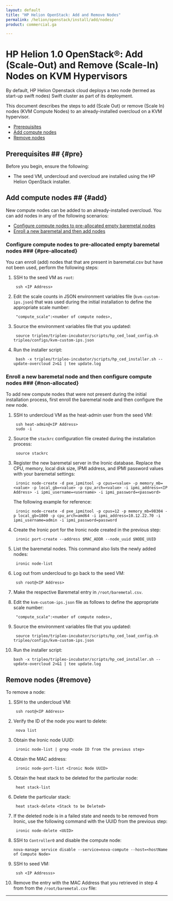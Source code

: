 ```yaml
---
layout: default
title: "HP Helion OpenStack: Add and Remove Nodes"
permalink: /helion/openstack/install/add/nodes/
product: commercial.ga

---
```

<!--PUBLISHED-->


<script>

function PageRefresh {
onLoad="window.refresh"
}

PageRefresh();

</script>

<!--
<p style="font-size: small;"> <a href="/helion/openstack/install-beta/prereqs/">&#9664; PREV</a> | <a href="/helion/openstack/install-beta-overview/">&#9650; UP</a> | <a href="/helion/openstack/install-beta/vsa/">NEXT &#9654;</a> </p>
-->

# HP Helion 1.0 OpenStack&reg;: Add (Scale-Out) and Remove (Scale-In) Nodes on KVM Hypervisors

<!---This document describes the steps to add and remove nodes (scale in or scale out the VSA and Compute nodes) on an already installed overcloud-->
By default, HP Helion Openstack cloud deploys a two node (termed as start-up swift nodes) Swift cluster as part of its deployment.

This document describes the steps to add (Scale Out) or remove (Scale In) nodes (KVM Compute Nodes) to an already-installed overcloud on a KVM hypervisor. 

- [Prerequisites](#pre)
- [Add compute nodes](#add)
- [Remove nodes](#remove)

## Prerequisites ## {#pre}

Before you begin, ensure the following:

- The seed VM, undercloud and overcloud are installed using the HP Helion OpenStack installer.

## Add compute nodes ## {#add}

New compute nodes can be added to an already-installed overcloud. You can add nodes in any of the following scenarios:

- [Configure compute nodes to pre-allocated empty baremetal nodes](#pre-allocated)
- [Enroll a new baremetal and then add nodes](#non-allocated)

### Configure compute nodes to pre-allocated empty baremetal nodes ### {#pre-allocated}

You can enroll (add) nodes that that are present in baremetal.csv but have not been used, perform the following steps:


1. SSH to the seed VM as `root`:

 		ssh <IP Address>

2. Edit the scale counts in JSON environment variables file (`kvm-custom-ips.json`) that was used during the initial installation to define the appropriate scale number:

		"compute_scale":<number of compute nodes>,

3. Source the environment variables file that you updated:  

		source tripleo/tripleo-incubator/scripts/hp_ced_load_config.sh tripleo/configs/kvm-custom-ips.json

4. Run the installer script:

		bash -x tripleo/tripleo-incubator/scripts/hp_ced_installer.sh --update-overcloud 2>&1 | tee update.log


### Enroll a new baremetal node and then configure compute nodes ### {#non-allocated}

To add new compute nodes that were not present during the initial installation process, first enroll the baremetal node and then configure the new node.

1. SSH to undercloud VM as the heat-admin user from the seed VM:

		ssh heat-admin@<IP Address>
		sudo -i

2. Source the `stackrc` configuration file created during the installation process:

		source stackrc

3. Register the new baremetal server in the Ironic database. Replace the CPU, memory, local disk size, IPMI address, and IPMI password values with your baremetal settings: 

		ironic node-create -d pxe_ipmitool -p cpus=<value> -p memory_mb=<value> -p local_gb=<value> -p cpu_arch=<value> -i ipmi_address=<IP Address> -i ipmi_username=<username> -i ipmi_password=<password>

	The following example for reference:

		ironic node-create -d pxe_ipmitool -p cpus=12 -p memory_mb=98304 -p local_gb=1800 -p cpu_arch=amd64 -i ipmi_address=10.12.22.70 -i ipmi_username=admin -i ipmi_password=password

4. Create the Ironic port for the Ironic node created in the previous step:

		ironic port-create --address $MAC_ADDR --node_uuid $NODE_UUID

5. List the baremetal nodes. This command also lists the newly added nodes:

		ironic node-list

6. Log out from undercloud to go back to the seed VM:

		ssh root@<IP Address>

7. Make the respective Baremetal entry in `/root/baremetal.csv`.   
	<!---If the `/root/overcloud-config.json` is not present, copy the overcloud template config file to `/root/overcloud-config.json`: 
		cp /root/tripleo/tripleo-incubator/scripts/ee-config.json /root/overcloud-config.json-->

8. Edit the `kvm-custom-ips.json` file as follows to define the appropriate scale number:

		"compute_scale":<number of compute nodes>,

9. Source the environment variables file that  you updated:  

		source tripleo/tripleo-incubator/scripts/hp_ced_load_config.sh tripleo/configs/kvm-custom-ips.json 

10. Run the installer script:

		bash -x tripleo/tripleo-incubator/scripts/hp_ced_installer.sh --update-overcloud 2>&1 | tee update.log


## Remove nodes {#remove}

To remove a node:

1. SSH to the undercloud VM:

		ssh root@<IP Address>

2. Verify the ID of the node you want to delete:

		nova list

3. Obtain the Ironic node UUID:

		ironic node-list | grep <node ID from the previous step>

4. Obtain the MAC address:

		ironic node-port-list <Ironic Node UUID>

5. Obtain the heat stack to be deleted for the particular node:
 
		heat stack-list

6. Delete the particular stack:

		heat stack-delete <Stack to be Deleted>

7. If the deleted node is in a failed state and needs to be removed from Ironic, use the following command with the UUID from the previous step:

		ironic node-delete <UUID>

8. 	SSH to `Controller0` and disable the compute node:

		nova-manage service disable --service=nova-compute --host=<hostName of Compute Node>

9. SSH to seed VM:

		ssh <IP Addresss>

10. Remove the entry with the MAC Address that you retrieved in step 4 from from the `/root/baremetal.csv` file:

<!---11. Reduce the `OVERCLOUD_COMPUTESCALE` in `/root/kvm-custom-ips.json` (environment variables file) on the seed VM, so that next time a node is added, the installer does not try to add the deleted node:

		export OVERCLOUD_COMPUTESCALE=<number>

12. Source the environment variables file that  you updated:  

		source /root/kvm-custom-ips.json

13. Run the installer script:

		bash -x tripleo/tripleo-incubator/scripts/hp_ced_installer.sh --update-overcloud 2>&1 | tee update.log-->


----

     
